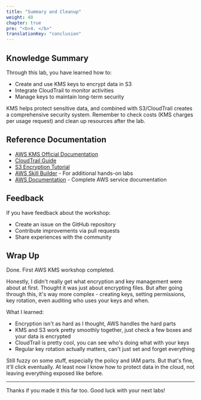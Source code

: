 ```yaml
---
title: "Summary and Cleanup"
weight: 40
chapter: true
pre: "<b>4. </b>"
translationKey: "conclusion"
---
```


## Knowledge Summary

Through this lab, you have learned how to:

- Create and use KMS keys to encrypt data in S3
- Integrate CloudTrail to monitor activities
- Manage keys to maintain long-term security

KMS helps protect sensitive data, and combined with S3/CloudTrail creates a comprehensive security system. Remember to check costs (KMS charges per usage request) and clean up resources after the lab.

## Reference Documentation

- [AWS KMS Official Documentation](https://docs.aws.amazon.com/kms/latest/developer-guide/overview.html)
- [CloudTrail Guide](https://docs.aws.amazon.com/awscloudtrail/latest/userguide/cloudtrail-user-guide.html)
- [S3 Encryption Tutorial](https://docs.aws.amazon.com/AmazonS3/latest/userguide/UsingKMSEncryption.html)
- [AWS Skill Builder](https://skillbuilder.aws/) - For additional hands-on labs
- [AWS Documentation](https://docs.aws.amazon.com/) - Complete AWS service documentation

## Feedback

If you have feedback about the workshop:

- Create an issue on the GitHub repository
- Contribute improvements via pull requests
- Share experiences with the community

## Wrap Up

Done. First AWS KMS workshop completed.

Honestly, I didn't really get what encryption and key management were about at first. Thought it was just about encrypting files. But after going through this, it's way more complex - creating keys, setting permissions, key rotation, even auditing who uses your keys and when.

What I learned:
- Encryption isn't as hard as I thought, AWS handles the hard parts
- KMS and S3 work pretty smoothly together, just check a few boxes and your data is encrypted
- CloudTrail is pretty cool, you can see who's doing what with your keys
- Regular key rotation actually matters, can't just set and forget everything

Still fuzzy on some stuff, especially the policy and IAM parts. But that's fine, it'll click eventually. At least now I know how to protect data in the cloud, not leaving everything exposed like before.

---

Thanks if you made it this far too. Good luck with your next labs!